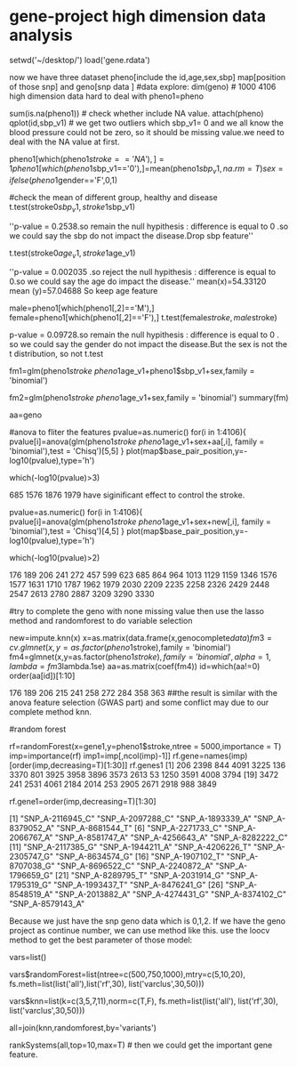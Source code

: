 # gene-project high dimension data analysis

setwd('~/desktop/')
load('gene.rdata')

now we have three dataset  pheno[include the id,age,sex,sbp]  map[position of those snp]  and geno[snp data ]
#data explore:
dim(geno)  # 1000  4106  high dimension data  hard to deal with
pheno1=pheno

sum(is.na(pheno1)) # check whether include NA value.
attach(pheno)
qplot(id,sbp_v1)   # we get two outliers which sbp_v1= 0 and we all know the blood pressure could not be zero, so it should be missing value.we need to deal with the NA value at first.


pheno1[which(pheno1$stroke=='NA'),]=1
pheno1[which(pheno1$sbp_v1=='0'),]=mean(pheno1$sbp_v1,na.rm=T)
sex=ifelse(pheno1$gender=='F',0,1)

#check the mean of different group, healthy and disease
t.test(stroke0$sbp_v1,stroke1$sbp_v1)

''p-value = 0.2538.so remain the null hypithesis : difference is equal to 0 .so we could say the sbp do not impact the disease.Drop sbp feature''

t.test(stroke0$age_v1,stroke1$age_v1)

''p-value = 0.002035 .so reject the null hypithesis : difference is equal to 0.so we could say the age do impact the disease.''
mean(x)=54.33120  
mean (y)=57.04688
So keep age feature


male=pheno1[which(pheno1[,2]=='M'),]
female=pheno1[which(pheno1[,2]=='F'),]
t.test(female$stroke,male$stroke)

p-value = 0.09728.so remain the null hypithesis : difference is equal to 0 . so we could say the gender do not impact the disease.But the sex is not the t distribution, so not t.test

fm1=glm(pheno1$stroke~pheno1$age_v1+pheno1$sbp_v1+sex,family = 'binomial')

fm2=glm(pheno1$stroke~pheno1$age_v1+sex,family = 'binomial')
summary(fm)

aa=geno

#anova to fliter the features
pvalue=as.numeric()
for(i in 1:4106){
  pvalue[i]=anova(glm(pheno1$stroke~pheno1$age_v1+sex+aa[,i],
                      family = 'binomial'),test = 'Chisq')[5,5]
}
plot(map$base_pair_position,y=-log10(pvalue),type='h')

which(-log10(pvalue)>3)

685 1576 1876 1979  have siginificant effect to control the stroke.

pvalue=as.numeric()
for(i in 1:4106){
  pvalue[i]=anova(glm(pheno1$stroke~pheno1$age_v1+sex+new[,i],
                      family = 'binomial'),test = 'Chisq')[4,5]
}
plot(map$base_pair_position,y=-log10(pvalue),type='h')

which(-log10(pvalue)>2)

176  189  206  241  272  457  599  623  685  864  964 1013 1129 1159 1346 1576 1577 1631 1710 1787 1962 1979 2030 2209 2235 2258 2326 2429 2448 2547 2613 2780 2887 3209 3290 3330

#try to complete the geno with none missing value then use the lasso method and randomforest to do variable selection

new=impute.knn(x)
x=as.matrix(data.frame(x,genocomplete$data)
fm3=cv.glmnet(x,y=as.factor(pheno1$stroke),family = 'binomial')            
fm4=glmnet(x,y=as.factor(pheno1$stroke),family = 'binomial',
          alpha = 1,lambda = fm3$lambda.1se)
aa=as.matrix(coef(fm4))
id=which(aa!=0)
order(aa[id])[1:10]

176 189 206 215 241 258 272 284 358 363
##the result is similar with the anova feature selection (GWAS part) and some conflict may due to our complete method knn.

#random forest

rf=randomForest(x=gene1,y=pheno1$stroke,ntree = 5000,importance = T)
imp=importance(rf)
imp1=imp[,ncol(imp)-1]]
rf.gene=names(imp)[order(imp,decreasing=T)[1:30]]
rf.genes1
 [1]  206 2398  844 4091 3225  136 3370  801 3925 3958 3896 3573 2613   53 1250 3591 4008 3794
[19] 3472  241 2531 4061 2184 2014  253 2905 2671 2918  988 3849

rf.gene1=order(imp,decreasing=T)[1:30]

[1] "SNP_A-2116945_C" "SNP_A-2097288_C" "SNP_A-1893339_A" "SNP_A-8379052_A" "SNP_A-8681544_T"
 [6] "SNP_A-2271733_C" "SNP_A-2066767_A" "SNP_A-8581747_A" "SNP_A-4256643_A" "SNP_A-8282222_C"
[11] "SNP_A-2117385_G" "SNP_A-1944211_A" "SNP_A-4206226_T" "SNP_A-2305747_G" "SNP_A-8634574_G"
[16] "SNP_A-1907102_T" "SNP_A-8707038_G" "SNP_A-8696522_C" "SNP_A-2240872_A" "SNP_A-1796659_G"
[21] "SNP_A-8289795_T" "SNP_A-2031914_G" "SNP_A-1795319_G" "SNP_A-1993437_T" "SNP_A-8476241_G"
[26] "SNP_A-8548519_A" "SNP_A-2013882_A" "SNP_A-4274431_G" "SNP_A-8374102_C" "SNP_A-8579143_A"

Because we just have the snp geno data which is 0,1,2. If we have the geno project as continue number, we can use method like this.
use the loocv method to get the best parameter of those model:

vars=list()


vars$randomForest=list(ntree=c(500,750,1000),mtry=c(5,10,20),
                       fs.meth=list(list('all'),list('rf',30),
                                    list('varclus',30,50)))
                                    
                                    
vars$knn=list(k=c(3,5,7,11),norm=c(T,F),
              fs.meth=list(list('all'),
              list('rf',30),
              list('varclus',30,50)))

all=join(knn,randomforest,by='variants')


rankSystems(all,top=10,max=T) # then we could get the important gene feature.





